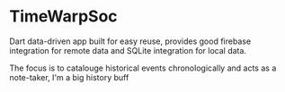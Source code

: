 # TimeWarpSoc

Dart data-driven app built for easy reuse, provides good firebase integration for remote data and SQLite integration for local data.

The focus is to catalouge historical events chronologically and acts as a note-taker, I'm a big history buff
